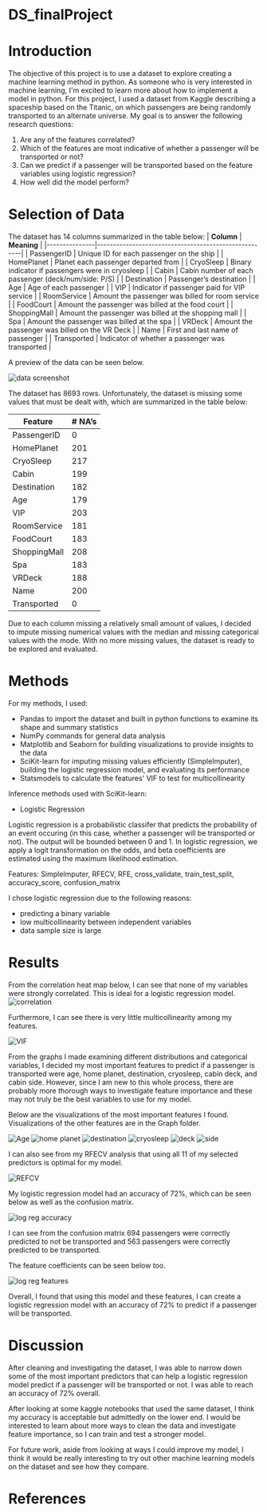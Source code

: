 # DS_finalProject


# Introduction
The objective of this project is to use a dataset to explore creating a machine learning method in python. As someone who is very interested in machine learning, I'm excited to learn more about how to implement a model in python. For this project, I used a dataset from Kaggle describing a spaceship based on the Titanic, on which passengers are being randomly transported to an alternate universe. My goal is to answer the following research questions:
1. Are any of the features correlated?
2. Which of the features are most indicative of whether a passenger will be transported or not?
3. Can we predict if a passenger will be transported based on the feature variables using logistic regression?
4. How well did the model perform?

# Selection of Data
The dataset has 14 columns summarized in the table below:
| **Column**        | **Meaning**                                      |
|---------------|------------------------------------------------------|
| PassengerID   | Unique ID for each passenger on the ship             |
| HomePlanet    | Planet each passenger departed from                  |
| CryoSleep     | Binary indicator if passengers were in cryosleep     |
| Cabin         | Cabin number of each passenger (deck/num/side: P/S)  |
| Destination   | Passenger’s destination                              |
| Age           | Age of each passenger                                |
| VIP           | Indicator if passenger paid for VIP service          |
| RoomService   | Amount the passenger was billed for room service     |
| FoodCourt     | Amount the passenger was billed at the food court    |
| ShoppingMall  | Amount the passenger was billed at the shopping mall |
| Spa           | Amount the passenger was billed at the spa           |
| VRDeck        | Amount the passenger was billed on the VR Deck       |
| Name          | First and last name of passenger                     |
| Transported   | Indicator of whether a passenger was transported     |

A preview of the data can be seen below.

![data screenshot](./Graph/spaceship_titanic.png)

The dataset has 8693 rows. Unfortunately, the dataset is missing some values that must be dealt with, which are summarized in the table below:

| **Feature**       | **# NA’s** |
|---------------|--------|
| PassengerID   | 0      |
| HomePlanet    | 201    |
| CryoSleep     | 217    |
| Cabin         | 199    |
| Destination   | 182    |
| Age           | 179    |
| VIP           | 203    |
| RoomService   | 181    |
| FoodCourt     | 183    |
| ShoppingMall  | 208    |
| Spa           | 183    |
| VRDeck        | 188    |
| Name          | 200    |
| Transported   | 0      |

Due to each column missing a relatively small amount of values, I decided to impute missing numerical values with the median and missing categorical values with the mode. With no more missing values, the dataset is ready to be explored and evaluated. 

# Methods

For my methods, I used: 
- Pandas to import the dataset and built in python functions to examine its shape and summary statistics
- NumPy commands for general data analysis
- Matplotlib and Seaborn for building visualizations to provide insights to the data
- SciKit-learn for imputing missing values efficiently (SimpleImputer), building the logistic regression model, and evaluating its performance
- Statsmodels to calculate the features' VIF to test for multicollinearity

Inference methods used with SciKit-learn:
- Logistic Regression

Logistic regression is a probabilistic classifer that predicts the probability of an event occuring (in this case, whether a passenger will be transported or not). The output will be bounded between 0 and 1. In logistic regression, we apply a logit transformation on the odds, and beta coefficients are estimated using the maximum likelihood estimation. 

Features: SimpleImputer, RFECV, RFE, cross_validate, train_test_split, accuracy_score, confusion_matrix

I chose logistic regression due to the following reasons:
- predicting a binary variable
- low multicollinearity between independent variables
- data sample size is large

# Results

From the correlation heat map below, I can see that none of my variables were strongly correlated. This is ideal for a logistic regression model.
![correlation](./Graph/correlation_heatmap.png)

Furthermore, I can see there is very little multicollinearity among my features.

![VIF](./Graph/VIF_table.png)

From the graphs I made examining different distributions and categorical variables, I decided my most important features to predict if a passenger is transported were age, home planet, destination, cryosleep, cabin deck, and cabin side. However, since I am new to this whole process, there are probably more thorough ways to investigate feature importance and these may not truly be the best variables to use for my model. 

Below are the visualizations of the most important features I found. Visualizations of the other features are in the Graph folder.

![Age](./Graph/passengers_age.png)
![home planet](./Graph/home_planet_transported.png)
![destination](./Graph/destination_transported.png)
![cryosleep](./Graph/cryosleep_transported.png)
![deck](./Graph/cabin_deck_transported.png)
![side](./Graph/side_transported.png)

I can also see from my RFECV analysis that using all 11 of my selected predictors is optimal for my model.

![REFCV](./Graph/RFECV_analysis.png)

My logistic regression model had an accuracy of 72%, which can be seen below as well as the confusion matrix. 

![log reg accuracy](./Graph/log_regression_accuracy_metrics.png)

I can see from the confusion matrix 694 passengers were correctly predicted to not be transported and 563 passengers were correctly predicted to be transported.

The feature coefficients can be seen below too.

![log reg features](./Graph/log_regression_feature_coefficients.png)

Overall, I found that using this model and these features, I can create a logistic regression model with an accuracy of 72% to predict if a passenger will be transported. 

# Discussion

After cleaning and investigating the dataset, I was able to narrow down some of the most important predictors that can help a logistic regression model predict if a passenger will be transported or not. I was able to reach an accuracy of 72% overall. 

After looking at some kaggle notebooks that used the same dataset, I think my accuracy is acceptable but admittedly on the lower end. I would be interested to learn about more ways to clean the data and investigate feature importance, so I can train and test a stronger model. 

For future work, aside from looking at ways I could improve my model, I think it would be really interesting to try out other machine learning models on the dataset and see how they compare. 





# References
